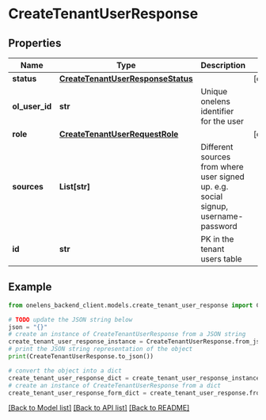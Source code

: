 # CreateTenantUserResponse


## Properties

Name | Type | Description | Notes
------------ | ------------- | ------------- | -------------
**status** | [**CreateTenantUserResponseStatus**](CreateTenantUserResponseStatus.md) |  | [optional] 
**ol_user_id** | **str** | Unique onelens identifier for the user | 
**role** | [**CreateTenantUserRequestRole**](CreateTenantUserRequestRole.md) |  | [optional] 
**sources** | **List[str]** | Different sources from where user signed up. e.g. social signup, username-password | 
**id** | **str** | PK in the tenant users table | 

## Example

```python
from onelens_backend_client.models.create_tenant_user_response import CreateTenantUserResponse

# TODO update the JSON string below
json = "{}"
# create an instance of CreateTenantUserResponse from a JSON string
create_tenant_user_response_instance = CreateTenantUserResponse.from_json(json)
# print the JSON string representation of the object
print(CreateTenantUserResponse.to_json())

# convert the object into a dict
create_tenant_user_response_dict = create_tenant_user_response_instance.to_dict()
# create an instance of CreateTenantUserResponse from a dict
create_tenant_user_response_form_dict = create_tenant_user_response.from_dict(create_tenant_user_response_dict)
```
[[Back to Model list]](../README.md#documentation-for-models) [[Back to API list]](../README.md#documentation-for-api-endpoints) [[Back to README]](../README.md)


